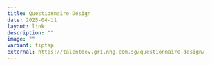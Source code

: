 ```yaml
---
title: Questionnaire Design
date: 2025-04-11
layout: link
description: ""
image: ""
variant: tiptap
external: https://talentdev.gri.nhg.com.sg/questionnaire-design/
---
```

